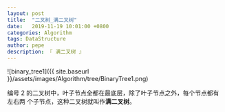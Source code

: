 ```yaml
---
layout: post
title:  "二叉树_满二叉树"
date:   2019-11-19 10:01:00 +0800
categories: Algorithm
tags: DataStructure
author: pepe
description: 『 满二叉树 』
---
```


![binary_tree1]({{ site.baseurl }}/assets/images/Algorithm/tree/BinaryTree1.png)


编号 2 的二叉树中，叶子节点全都在最底层，除了叶子节点之外，每个节点都有左右两 个子节点，这种二叉树就叫作**满二叉树**。


































